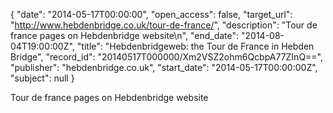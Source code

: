 {
  "date": "2014-05-17T00:00:00", 
  "open_access": false, 
  "target_url": "http://www.hebdenbridge.co.uk/tour-de-france/", 
  "description": "Tour de france pages on Hebdenbridge website\n", 
  "end_date": "2014-08-04T19:00:00Z", 
  "title": "Hebdenbridgeweb: the Tour de France in Hebden Bridge", 
  "record_id": "20140517T000000/Xm2VSZ2ohm6QcbpA77ZInQ==", 
  "publisher": "hebdenbridge.co.uk", 
  "start_date": "2014-05-17T00:00:00Z", 
  "subject": null
}

Tour de france pages on Hebdenbridge website
